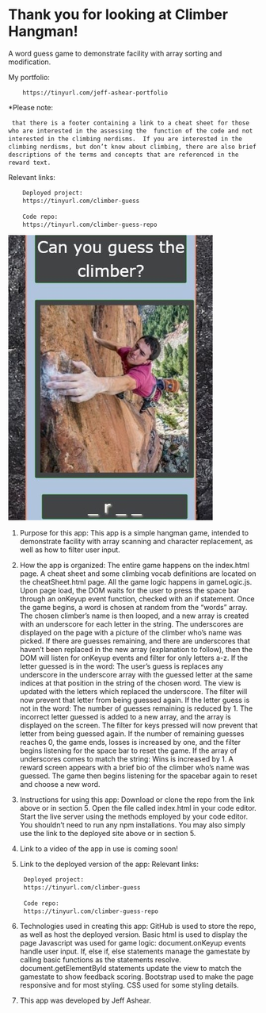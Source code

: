 # Thank you for looking at Climber Hangman!
A word guess game to demonstrate facility with array sorting and modification.

My portfolio:

		https://tinyurl.com/jeff-ashear-portfolio


*Please note:

	 that there is a footer containing a link to a cheat sheet for those who are interested in the assessing the  function of the code and not interested in the climbing nerdisms.  If you are interested in the climbing nerdisms, but don’t know about climbing, there are also brief descriptions of the terms and concepts that are referenced in the reward text.

Relevant links:
		
		Deployed project:
		https://tinyurl.com/climber-guess

		Code repo:
		https://tinyurl.com/climber-guess-repo


	

![Welcome](./assets/images/Wordguess.JPG)

1. Purpose for this app:
	This app is a simple hangman game, intended to demonstrate facility with array scanning and character replacement, as well as how to filter user input.


2. How the app is organized:
The entire game happens on the index.html page.  A cheat sheet and some climbing vocab definitions are located on the cheatSheet.html page.
All the game logic happens in gameLogic.js.
Upon page load, the DOM waits for the user to press the space bar through an onKeyup event function, checked with an if statement.
Once the game begins, a word is chosen at random from the “words” array.  The chosen climber’s name is then looped, and a new array is created with an underscore for each letter in the string.  The underscores are displayed on the page with a picture of the climber who’s name was picked.
If there are guesses remaining, and there are underscores that haven’t been replaced in the new array (explanation to follow), then the DOM will listen for onKeyup events and filter for only letters a-z.
If the letter guessed is in the word:
The user’s guess is replaces any underscore in the underscore array with the guessed letter at the same indices at that position in the string of the chosen word.
The view is updated with the letters which replaced the underscore.
The filter will now prevent that letter from being guessed again.
If the letter guess is not in the word:
The number of guesses remaining is reduced by 1.
The incorrect letter guessed is added to a new array, and the array is displayed on the screen.
The filter for keys pressed will now prevent that letter from being guessed again.
If the number of remaining guesses reaches 0, the game ends, losses is increased by one, and the filter begins listening for the space bar to reset the game.
If the array of underscores comes to match the string:
Wins is increased by 1.
A reward screen appears with a brief bio of the climber who’s name was guessed. 
The game then begins listening for the spacebar again to reset and choose a new word.

3.  Instructions for using this app:
Download or clone the repo from the link above or in section 5.
Open the file called index.html in your code editor.
Start the live server using the methods employed by your code editor.
You shouldn’t need to run any npm installations.
You may also simply use the link to the deployed site above or in section 5.
	

4. Link to a video of the app in use is coming soon!

5. Link to the deployed version of the app:
	Relevant links:
		
		Deployed project:
		https://tinyurl.com/climber-guess

		Code repo:
		https://tinyurl.com/climber-guess-repo


6. Technologies used in creating this app:
GitHub is used to store the repo, as well as host the deployed version.
Basic html is used to display the page
Javascript was used for game logic:
document.onKeyup events handle user input.
If, else if, else statements manage the gamestate by calling basic functions as the statements resolve.
document.getElementById statements update the view to match the gamestate to show feedback scoring.
Bootstrap used to make the page responsive and for most styling.
CSS used for some styling details.
	


7. This app was developed by Jeff Ashear.

